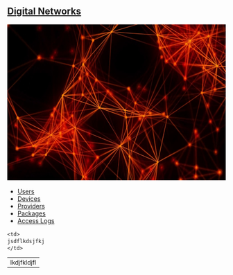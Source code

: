 ## <u>Digital Networks</u>
<p align="center"><img src="Network.jpg" height="360" width="640"></p>
<nav>
<ul>

<li><a href="Users.php">Users</a></li>
<li><a href="SearchDevices.php">Devices</a></li>
<li><a href="Providers.php">Providers</a></li>
<li><a href="SearchPackage.php">Packages</a></li>
<li><a href="SearchAccessLogs.php">Access Logs</a></li>
</ul>
</nav>

<table>
  <tr>
    <td>
      lkdjfkldjfl
    </td>

    <td>
    jsdflkdsjfkj
    </td>
  </tr>
</table>
